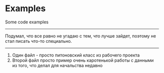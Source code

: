 # Examples
Some code examples
___
Подумал, что все равно не угадаю с тем, что лучше зайдет, поэтому не стал писать что-то специально.
___
1. Один файл - просто питоновский класс из рабочего проекта
2. Второй файл просто пример очень каротенькой работы с данными из того, что делал для начальства недавно
